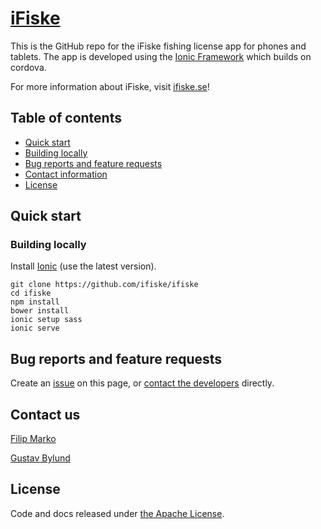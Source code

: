 # [iFiske](http://ifiske.se)
This is the GitHub repo for the iFiske fishing license app for phones and tablets.
The app is developed using the [Ionic Framework](http://ionicframework.com) which builds on cordova.

For more information about iFiske, visit [ifiske.se](http://ifiske.se)!
## Table of contents
- [Quick start](#quick-start)
 - [Building locally](#building-locally)
- [Bug reports and feature requests](#bug-reports-and-feature-requests)
- [Contact information](#contact-us)
- [License](#license)

## Quick start
### Building locally
Install [Ionic](http://ionicframework.com) (use the latest version).
````Shell
git clone https://github.com/ifiske/ifiske
cd ifiske
npm install
bower install
ionic setup sass
ionic serve
````
## Bug reports and feature requests
Create an [issue](http://github.com/ifiske/iFiske/issues/new) on this page, or [contact the developers](#contact-us) directly.
## Contact us
[Filip Marko](http://github.com/knarko)

[Gustav Bylund](http://github.com/maistho)
## License
Code and docs released under [the Apache License](LICENSE).
